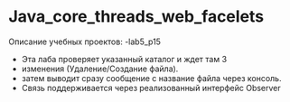 # Java_core_threads_web_facelets

 Описание учебных проектов:
-lab5_p15
 * Эта лаба проверяет указанный каталог и ждет там 3 
 * изменения (Удаление/Создание файла). 
 * затем выводит сразу сообщение с название файла через консоль. 
 * Связь поддерживается через реализованный интерфейс Observer
